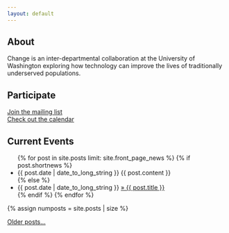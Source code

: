 ```yaml
---
layout: default
---
```


<h2>About</h2> Change is an inter-departmental collaboration at the
University of Washington exploring how technology can improve the
lives of traditionally underserved populations.

<h2>Participate</h2>
<a href="https://changemm.cs.washington.edu/mailman/listinfo/change">Join the mailing list</a><br/>
<a href="https://calendar.google.com/calendar?cid=dXdjaGFuZ2VAZ21haWwuY29t">Check out the calendar</a>

<h2>Current Events</h2>
<ul class="news list-unstyled">
{% for post in site.posts limit: site.front_page_news %}
    {% if post.shortnews %}
        <li class="shortnews">
            <span class="date">{{ post.date | date_to_long_string }}</span>
            {{ post.content }}
        </li>
    {% else %}
        <li class="bloglink">
            <span class="date">{{ post.date | date_to_long_string }}</span>
            <a href="{{ post.url }}">&raquo; {{ post.title }}</a>
        </li>
    {% endif %}
{% endfor %}
</ul>
{% assign numposts = site.posts | size %}

<p><a href="{{ site.base }}/blog/">Older posts&hellip;</a></p>

